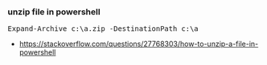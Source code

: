 ### unzip file in powershell
<pre>
Expand-Archive c:\a.zip -DestinationPath c:\a
</pre>

- https://stackoverflow.com/questions/27768303/how-to-unzip-a-file-in-powershell  

